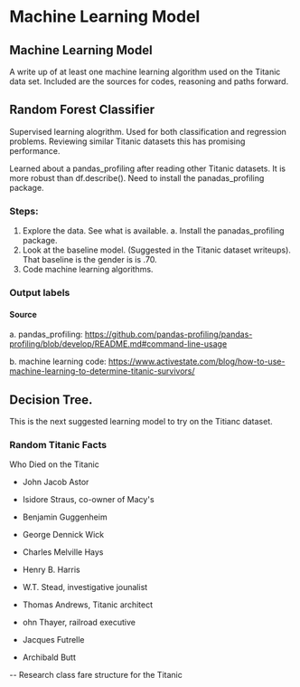 # Machine Learning Model

## Machine Learning Model
A write up of at least one machine learning algorithm used on the Titanic data set. Included are the sources for codes, reasoning and paths forward.

## Random Forest Classifier
Supervised learning alogrithm. Used for both classification and regression problems. Reviewing similar Titanic datasets this has promising performance.

Learned about a pandas_profiling after reading other Titanic datasets. It is more robust than df.describe(). Need to install the panadas_profiling package.

### Steps:
1. Explore the data. See what is available.
   a. Install the panadas_profiling package.
3. Look at the baseline model. (Suggested in the Titanic dataset writeups). That baseline is the gender is is .70.
4. Code machine learning algorithms.

### Output labels

#### Source
a. pandas_profiling: https://github.com/pandas-profiling/pandas-profiling/blob/develop/README.md#command-line-usage

b. machine learning code: https://www.activestate.com/blog/how-to-use-machine-learning-to-determine-titanic-survivors/

## Decision Tree.
This is the next suggested learning model to try on the Titianc dataset.

### Random Titanic Facts
Who Died on the Titanic
* John Jacob Astor

* Isidore Straus, co-owner of Macy's

* Benjamin Guggenheim

* George Dennick Wick

* Charles Melville Hays

* Henry B. Harris

* W.T. Stead, investigative jounalist

* Thomas Andrews, Titanic architect

* ohn Thayer, railroad executive

* Jacques Futrelle

* Archibald Butt

-- Research class fare structure for the Titanic
